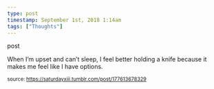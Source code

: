 ```yaml
---
type: post
timestamp: September 1st, 2018 1:14am
tags: ["Thoughts"]
---
```

post

                    
When I’m upset and can’t sleep, I feel better holding a knife because it makes me feel like I have options.

                
                
                
                
                
                
                                
<small>source: https://saturdayxiii.tumblr.com/post/177613678329</small>